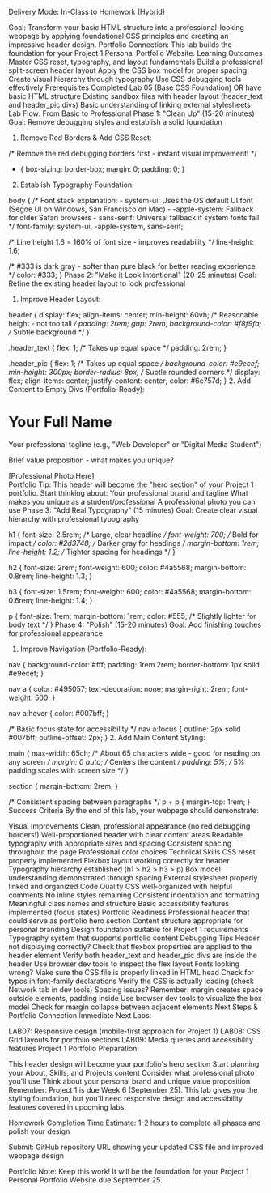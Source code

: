 Delivery Mode: In-Class to Homework (Hybrid)

Goal: Transform your basic HTML structure into a professional-looking webpage by applying foundational CSS principles and creating an impressive header design.
Portfolio Connection: This lab builds the foundation for your Project 1 Personal Portfolio Website.
Learning Outcomes
Master CSS reset, typography, and layout fundamentals
Build a professional split-screen header layout
Apply the CSS box model for proper spacing
Create visual hierarchy through typography
Use CSS debugging tools effectively
Prerequisites
Completed Lab 05 (Base CSS Foundation) OR have basic HTML structure
Existing sandbox files with header layout (header_text and header_pic divs)
Basic understanding of linking external stylesheets
Lab Flow: From Basic to Professional
Phase 1: "Clean Up" (15-20 minutes)
Goal: Remove debugging styles and establish a solid foundation

1. Remove Red Borders & Add CSS Reset:

/* Remove the red debugging borders first - instant visual improvement! */
* {
  box-sizing: border-box;
  margin: 0;
  padding: 0;
}
2. Establish Typography Foundation:

body {
  /* 
    Font stack explanation:
    - system-ui: Uses the OS default UI font (Segoe UI on Windows, San Francisco on Mac)
    - -apple-system: Fallback for older Safari browsers
    - sans-serif: Universal fallback if system fonts fail
  */
  font-family: system-ui, -apple-system, sans-serif;
  
  /* Line height 1.6 = 160% of font size - improves readability */
  line-height: 1.6;
  
  /* #333 is dark gray - softer than pure black for better reading experience */
  color: #333;
}
Phase 2: "Make it Look Intentional" (20-25 minutes)
Goal: Refine the existing header layout to look professional

1. Improve Header Layout:

header {
  display: flex;
  align-items: center;
  min-height: 60vh; /* Reasonable height - not too tall */
  padding: 2rem;
  gap: 2rem;
  background-color: #f8f9fa; /* Subtle background */
}

.header_text {
  flex: 1; /* Takes up equal space */
  padding: 2rem;
}

.header_pic {
  flex: 1; /* Takes up equal space */
  background-color: #e9ecef;
  min-height: 300px;
  border-radius: 8px; /* Subtle rounded corners */
  display: flex;
  align-items: center;
  justify-content: center;
  color: #6c757d;
}
2. Add Content to Empty Divs (Portfolio-Ready):

<!-- Update your HTML header_text div with real portfolio content -->
<div class="header_text">
  <h1>Your Full Name</h1>
  <p>Your professional tagline (e.g., "Web Developer" or "Digital Media Student")</p>
  <p>Brief value proposition - what makes you unique?</p>
</div>

<!-- Add placeholder for professional photo -->
<div class="header_pic">
  [Professional Photo Here]
  <!-- This will become your portfolio hero image -->
</div>
Portfolio Tip: This header will become the "hero section" of your Project 1 portfolio. Start thinking about:
Your professional brand and tagline
What makes you unique as a student/professional
A professional photo you can use
Phase 3: "Add Real Typography" (15 minutes)
Goal: Create clear visual hierarchy with professional typography

h1 {
  font-size: 2.5rem; /* Large, clear headline */
  font-weight: 700;  /* Bold for impact */
  color: #2d3748;    /* Darker gray for headings */
  margin-bottom: 1rem;
  line-height: 1.2;  /* Tighter spacing for headings */
}

h2 {
  font-size: 2rem;
  font-weight: 600;
  color: #4a5568;
  margin-bottom: 0.8rem;
  line-height: 1.3;
}

h3 {
  font-size: 1.5rem;
  font-weight: 600;
  color: #4a5568;
  margin-bottom: 0.6rem;
  line-height: 1.4;
}

p {
  font-size: 1rem;
  margin-bottom: 1rem;
  color: #555; /* Slightly lighter for body text */
}
Phase 4: "Polish" (15-20 minutes)
Goal: Add finishing touches for professional appearance

1. Improve Navigation (Portfolio-Ready):

nav {
  background-color: #fff;
  padding: 1rem 2rem;
  border-bottom: 1px solid #e9ecef;
}

nav a {
  color: #495057;
  text-decoration: none;
  margin-right: 2rem;
  font-weight: 500;
}

nav a:hover {
  color: #007bff;
}

/* Basic focus state for accessibility */
nav a:focus {
  outline: 2px solid #007bff;
  outline-offset: 2px;
}
2. Add Main Content Styling:

main {
max-width: 65ch; /* About 65 characters wide - good for reading on any screen */
margin: 0 auto; /* Centers the content */
padding: 5%; /* 5% padding scales with screen size */
}


section {
  margin-bottom: 2rem;
}

/* Consistent spacing between paragraphs */
p + p {
  margin-top: 1rem;
}
Success Criteria
By the end of this lab, your webpage should demonstrate:

Visual Improvements
Clean, professional appearance (no red debugging borders!)
Well-proportioned header with clear content areas
Readable typography with appropriate sizes and spacing
Consistent spacing throughout the page
Professional color choices
Technical Skills
CSS reset properly implemented
Flexbox layout working correctly for header
Typography hierarchy established (h1 > h2 > h3 > p)
Box model understanding demonstrated through spacing
External stylesheet properly linked and organized
Code Quality
CSS well-organized with helpful comments
No inline styles remaining
Consistent indentation and formatting
Meaningful class names and structure
Basic accessibility features implemented (focus states)
Portfolio Readiness
Professional header that could serve as portfolio hero section
Content structure appropriate for personal branding
Design foundation suitable for Project 1 requirements
Typography system that supports portfolio content
Debugging Tips
Header not displaying correctly?
Check that flexbox properties are applied to the header element
Verify both header_text and header_pic divs are inside the header
Use browser dev tools to inspect the flex layout
Fonts looking wrong?
Make sure the CSS file is properly linked in HTML head
Check for typos in font-family declarations
Verify the CSS is actually loading (check Network tab in dev tools)
Spacing issues?
Remember: margin creates space outside elements, padding inside
Use browser dev tools to visualize the box model
Check for margin collapse between adjacent elements
Next Steps & Portfolio Connection
Immediate Next Labs:

LAB07: Responsive design (mobile-first approach for Project 1)
LAB08: CSS Grid layouts for portfolio sections
LAB09: Media queries and accessibility features
Project 1 Portfolio Preparation:

This header design will become your portfolio's hero section
Start planning your About, Skills, and Projects content
Consider what professional photo you'll use
Think about your personal brand and unique value proposition
Remember: Project 1 is due Week 6 (September 25). This lab gives you the styling foundation, but you'll need responsive design and accessibility features covered in upcoming labs.

Homework Completion
Time Estimate: 1-2 hours to complete all phases and polish your design

Submit: GitHub repository URL showing your updated CSS file and improved webpage design

Portfolio Note: Keep this work! It will be the foundation for your Project 1 Personal Portfolio Website due September 25.